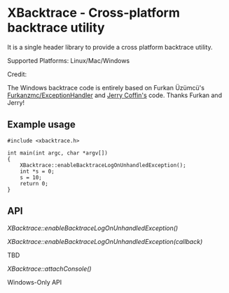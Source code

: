 XBacktrace - Cross-platform backtrace utility
=============================================

It is a single header library to provide a cross platform backtrace utility.

Supported Platforms: Linux/Mac/Windows

Credit:

The Windows backtrace code is entirely based on Furkan Üzümcü's [Furkanzmc/ExceptionHandler](https://github.com/Furkanzmc/ExceptionHandler) and [Jerry Coffin's](http://stackoverflow.com/questions/15372962/in-the-handler-of-setunhandledexceptionfilter-how-to-print-a-stacktrace) code. Thanks Furkan and Jerry!


Example usage
-----------

```
#include <xbacktrace.h>

int main(int argc, char *argv[])
{
    XBacktrace::enableBacktraceLogOnUnhandledException();
    int *s = 0;
    s = 10;
    return 0;
}

```

API
---

*XBacktrace::enableBacktraceLogOnUnhandledException()*

*XBacktrace::enableBacktraceLogOnUnhandledException(callback)*

TBD

*XBacktrace::attachConsole()*

Windows-Only API
